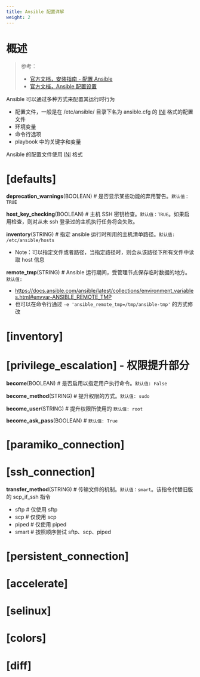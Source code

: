 ```yaml
---
title: Ansible 配置详解
weight: 2
---
```


# 概述

> 参考：
>
> - [官方文档，安装指南 - 配置 Ansible](https://docs.ansible.com/ansible/latest/installation_guide/intro_configuration.html)
> - [官方文档，Ansible 配置设置](https://docs.ansible.com/ansible/latest/reference_appendices/config.html)

Ansible 可以通过多种方式来配置其运行时行为

- 配置文件，一般是在 /etc/ansible/ 目录下名为 ansible.cfg 的 [INI](/docs/2.编程/无法分类的语言/INI.md) 格式的配置文件
- 环境变量
- 命令行选项
- playbook 中的关键字和变量

Ansible 的配置文件使用 [INI](docs/2.编程/无法分类的语言/INI.md) 格式

# \[defaults]

**deprecation_warnings**(BOOLEAN) # 是否显示某些功能的弃用警告。`默认值：TRUE`

**host_key_checking**(BOOLEAN) # 主机 SSH 密钥检查。`默认值：TRUE`。如果启用检查，则对从未 ssh 登录过的主机执行任务将会失败。

**inventory**(STRING) # 指定 ansible 运行时所用的主机清单路径。`默认值: /etc/ansible/hosts`

- Note：可以指定文件或者路径，当指定路径时，则会从该路径下所有文件中读取 host 信息

**remote_tmp**(STRING) # Ansible 运行期间，受管理节点保存临时数据的地方。`默认值: `

- https://docs.ansible.com/ansible/latest/collections/environment_variables.html#envvar-ANSIBLE_REMOTE_TMP
- 也可以在命令行通过 `-e 'ansible_remote_tmp=/tmp/ansible-tmp'` 的方式修改

# \[inventory]

# \[privilege_escalation] - 权限提升部分

**become**(BOOLEAN) # 是否启用以指定用户执行命令。`默认值: False`

**become_method**(STRING) # 提升权限的方式。`默认值: sudo`

**become_user**(STRING) # 提升权限所使用的 `默认值: root`

**become_ask_pass**(BOOLEAN) # `默认值: True`

# \[paramiko_connection]

# \[ssh_connection]

**transfer_method**(STRING) # 传输文件的机制。`默认值：smart`。该指令代替旧版的 scp_if_ssh 指令

- sftp # 仅使用 sftp
- scp # 仅使用 scp
- piped # 仅使用 piped
- smart # 按照顺序尝试 sftp、scp、piped

# \[persistent_connection]

# \[accelerate]

# \[selinux]

# \[colors]

# \[diff]
